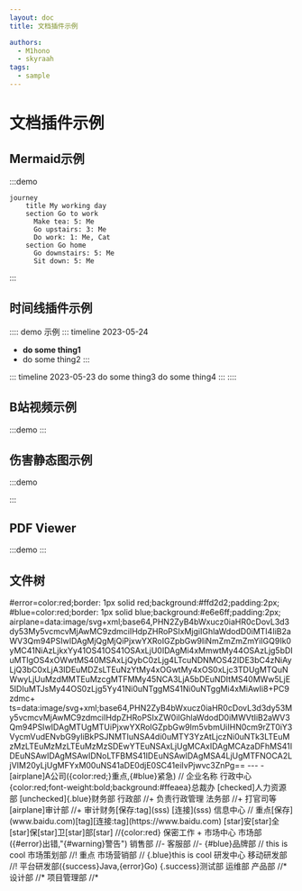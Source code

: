 ```yaml
---
layout: doc
title: 文档插件示例

authors:
  - M1hono
  - skyraah
tags:
  - sample
---
```


# 文档插件示例

## Mermaid示例

:::demo


```mermaid
journey
    title My working day
    section Go to work
      Make tea: 5: Me
      Go upstairs: 3: Me
      Do work: 1: Me, Cat
    section Go home
      Go downstairs: 5: Me
      Sit down: 5: Me
```


:::

## 时间线插件示例



:::: demo 示例
::: timeline 2023-05-24
- **do some thing1**
- do some thing2
:::

::: timeline 2023-05-23
do some thing3
do some thing4
:::
::::

## B站视频示例

:::demo
<BilibiliVideo bvid="BV1rC4y1C7z2" />
:::

## 伤害静态图示例

:::demo

<DamageChart
  mode="static"
  :incomingDamage="20"
  :armorToughness="5"
  :minDamage="4"
  :maxDamage="20"
  :maxArmorPoints="20"
  :isJavaEdition="true"
/>

:::

## PDF Viewer

:::demo
<PdfViewer pdfSource="/pdf/modding/java/test.pdf"/>
:::

## 文件树

<!-- :::demo -->
<LiteTree>
#error=color:red;border: 1px solid red;background:#ffd2d2;padding:2px;
#blue=color:red;border: 1px solid blue;background:#e6e6ff;padding:2px;
airplane=data:image/svg+xml;base64,PHN2ZyB4bWxucz0iaHR0cDovL3d3dy53My5vcmcvMjAwMC9zdmciIHdpZHRoPSIxMjgiIGhlaWdodD0iMTI4IiB2aWV3Qm94PSIwIDAgMjQgMjQiPjxwYXRoIGZpbGw9IiNmZmZmZmYiIGQ9Ik0yMC41NiAzLjkxYy41OS41OS41OSAxLjU0IDAgMi4xMmwtMy44OSAzLjg5bDIuMTIgOS4xOWwtMS40MSAxLjQybC0zLjg4LTcuNDNMOS42IDE3bC4zNiAyLjQ3bC0xLjA3IDEuMDZsLTEuNzYtMy4xOGwtMy4xOS0xLjc3TDUgMTQuNWwyLjUuMzdMMTEuMzcgMTFMMy45NCA3LjA5bDEuNDItMS40MWw5LjE5IDIuMTJsMy44OS0zLjg5Yy41Ni0uNTggMS41Ni0uNTggMi4xMiAwIi8+PC9zdmc+
ts=data:image/svg+xml;base64,PHN2ZyB4bWxucz0iaHR0cDovL3d3dy53My5vcmcvMjAwMC9zdmciIHdpZHRoPSIxZW0iIGhlaWdodD0iMWVtIiB2aWV3Qm94PSIwIDAgMTUgMTUiPjxwYXRoIGZpbGw9Im5vbmUiIHN0cm9rZT0iY3VycmVudENvbG9yIiBkPSJNMTIuNSA4di0uMTY3YzAtLjczNi0uNTk3LTEuMzMzLTEuMzMzLTEuMzMzSDEwYTEuNSAxLjUgMCAxIDAgMCAzaDFhMS41IDEuNSAwIDAgMSAwIDNoLTFBMS41IDEuNSAwIDAgMSA4LjUgMTFNOCA2LjVIM20yLjUgMFYxM00uNS41aDE0djE0SC41eiIvPjwvc3ZnPg==
---
- [airplane]A公司({color:red;}重点,{#blue}紧急)          //   企业名称
    行政中心
        {color:red;font-weight:bold;background:#ffeaea}总裁办
        [checked]人力资源部
        [unchecked]{.blue}财务部
        行政部        //+  负责行政管理
        法务部        //+  打官司等
        [airplane]审计部        //+  审计财务[保存:tag](sss) [连接](sss)
        信息中心      // 重点[保存](www.baidu.com)[tag][连接:tag](https://www.baidu.com)
        [star]安[star]全[star]保[star]卫[star]部[star]    //{color:red}   保密工作
    + 市场中心    
        市场部({#error}出错,"{#warning}警告")
        销售部            //-
        客服部            //-
        {#blue}品牌部            //   this is cool
        市场策划部    //!  重点
        市场营销部        // {.blue}this is cool
    研发中心
        移动研发部      //!
        平台研发部({success}Java,{error}Go)
        {.success}测试部
        运维部
        产品部            //*
        设计部            //*
        项目管理部        //*
        
</LiteTree>
<!-- ::: -->